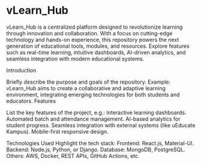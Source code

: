 # vLearn_Hub
vLearn_Hub is a centralized platform designed to revolutionize learning through innovation and collaboration. With a focus on cutting-edge technology and hands-on experience, this repository powers the next generation of educational tools, modules, and resources. Explore features such as real-time learning, intuitive dashboards, AI-driven analytics, and seamless integration with modern educational systems.

Introduction

Briefly describe the purpose and goals of the repository.
Example: vLearn_Hub aims to create a collaborative and adaptive learning environment, integrating emerging technologies for both students and educators.
Features

List the key features of the project, e.g.:
Interactive learning dashboards.
Automated batch and attendance management.
AI-based analytics for student progress.
Seamless integration with external systems (like uEducate Kampus).
Mobile-first responsive design.

Technologies Used
Highlight the tech stack:
Frontend: React.js, Material-UI.
Backend: Node.js, Python, or Django.
Database: MongoDB, PostgreSQL.
Others: AWS, Docker, REST APIs, GitHub Actions, etc.
